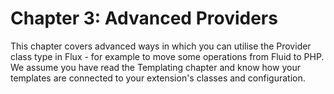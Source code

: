 Chapter 3: Advanced Providers
=============================

This chapter covers advanced ways in which you can utilise the Provider class type in Flux - for example to move some operations
from Fluid to PHP. We assume you have read the Templating chapter and know how your templates are connected to your extension's
classes and configuration.
